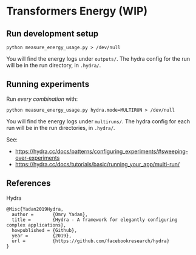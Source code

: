 # Transformers Energy (WIP)

## Run development setup

```shell
python measure_energy_usage.py > /dev/null
```

You will find the energy logs under `outputs/`. The hydra config for the run will be in the run directory, in `.hydra/`.

## Running experiments

Run _every combination_ with:

```shell
python measure_energy_usage.py hydra.mode=MULTIRUN > /dev/null
```

You will find the energy logs under `multiruns/`. The hydra config for each run will be in the run directories, in `.hydra/`.

See:
- https://hydra.cc/docs/patterns/configuring_experiments/#sweeping-over-experiments
- https://hydra.cc/docs/tutorials/basic/running_your_app/multi-run/

## References

Hydra

```text
@Misc{Yadan2019Hydra,
  author =       {Omry Yadan},
  title =        {Hydra - A framework for elegantly configuring complex applications},
  howpublished = {Github},
  year =         {2019},
  url =          {https://github.com/facebookresearch/hydra}
}
```
